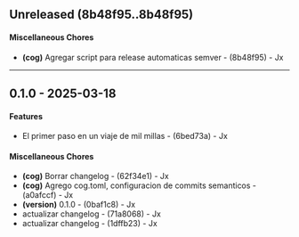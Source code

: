 ## Unreleased (8b48f95..8b48f95)
#### Miscellaneous Chores
- **(cog)** Agregar script para release automaticas semver - (8b48f95) - Jx

- - -

## 0.1.0 - 2025-03-18
#### Features
- El primer paso en un viaje de mil millas - (6bed73a) - Jx
#### Miscellaneous Chores
- **(cog)** Borrar changelog - (62f34e1) - Jx
- **(cog)** Agrego cog.toml, configuracion de commits semanticos - (a0afccf) - Jx
- **(version)** 0.1.0 - (0baf1c8) - Jx
- actualizar changelog - (71a8068) - Jx
- actualizar changelog - (1dffb23) - Jx


